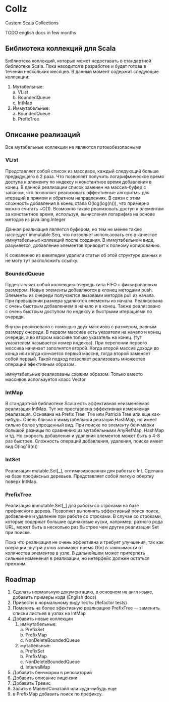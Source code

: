# Collz
Custom Scala Collections

TODO english docs in few months

## Библиотека коллекций для Scala
Библиотека коллекций, которых может недоставать в стандартной библиотеке Scala. 
Пока находится в разработке и будет готова в течении нескольких месяцев. 
В данный момент содержит следующие коллекции:  
1. Мутабельные:  
    a. VList      
    b. BoundedQueue  
    c. IntMap  
2. Иммутабельные:  
    a. BoundedQueue   
    b. PrefixTree  
    
## Описание реализаций
Все мутабельные коллекции не являются потокобезопасными

### <a name="vlist"></a> VList
Представляет собой список из массивов, каждый следующий больше предыдущего в 2 раза. 
Что позволяет получить логарифмическое время доступа к элементу по индексу 
и константное время добавления в конец. В данной реализации список заменен на массив-буфер с 
запасом, что позволяет реализовать эффективные алгоритмы для итераций в прямом и 
обратном направлениях. В связи с этим сложность добавления в конец стала O(log(log(n))),
что примерно можно считать ~O(1).
Возможно также реализовать доступ к элементам за константное время,
используя, вычисления логарифма на основе методов из java.lang.Integer
 
Данная реализация является буфером, но тем не менее также наследует immutable.Seq, что позволяет использовать его в качестве
иммутабельных коллекций после создания. В иммутабельном виде, разумеется, добавление элементов приводит
к полному копированию.

К сожалению из википедии удалили статьи об этой структуре данных и не могу тут расположить ссылку.

### <a name="fixed_queue"></a> BoundedQueue
Прдеставляет собой коллекцию очередь типа FIFO с фиксированным размером. 
Новые элементы добавляются в клонец методами push.
Элементы из очереди получаются вызовами методов pull из начала. 
При превышении размера удаляются элементы из начала. Реализована с очень быстрым добавлением
в начало и в конец. Также реализовано с очень быстрым доступом по индексу и быстрыми итерациями по 
очереди.  

Внутри реализовано с помощью двух массивов с размером, равным размеру очереди. 
В первом массиве есть указатели на начало и конец очереди, а во втором массиве только указатель на
конец. (тут указателем называется номер индекса).
При перепонии первого моссива начинает заполнятся второй.
Когда второй массив доходи до конца или когда кончается первый массив, тогда второй
заменяет собой первый. Такой подход позволяет реализовать множество операций эфективным
образом. 

иммутабельные реализованы схожим образом. Только вместо массивов используется класс Vector

### <a name="int_map"></a> IntMap
В стандартной библиотеке Scala есть эффективная неизменяемая реализация IntMap. Тут же
преставлена эффективная изменяемая реализация. Основана на Prefix Tree, Trie или Patricia Tree 
или еще как-нибудь. Очень близка к иммутабельной реазации HashMap, но имеет сильно более 
упрощенный вид. При поиске по элементу бенчмарки большой разницы по сравнению из 
мутабельными AnyRefMap, HashMap и тд. Но скорость добавления и удаления элементов 
может быть в 4-8 раз быстрее. Сложность операций добавления, удаления, поиска имеет  вид 
O(log16(n))

### <a name="int_map"></a> IntSet
Реализация mutable.Set[_], оптимизированная для работы с Int. Сделана на базе префиксных деревьев. 
Представляет собой легкую обертку поверх IntMap. 

### <a name="prefix_tree"></a> PrefixTree 
Реализация immutable.Set[_] для работы со строками на базе префиксного дерева. Позволяет
выполнять эффективный поиск поиск, добавление и удаление при работе со строками. В случае
со строками, которые содержат большие одинаковые куски, например, разного рода URL, может
быть в несколько раз быстрее чем другие реализации Set при поиске.

Пока что реализация не очень эффективна и требует улучшения,
так как операции внутри узлов занимают время О(n) в зависимости от количества 
элементов в узле. В дальнейшем может притерпеть сильные изменения в реализации, но интерфейс
должен остаться прежним.

## Roadmap
1. Сделать нормальную документацию, в основном на англ языке, добавить примеры кода
(English docs)
2. Привести к нормальному виду тесты
(Refactor tests)
3. Поменять на более эфективную реализацию PrefixTree -- заменить списки листьев в узлах на IntMap
4. Добавить новые коллекции 
    1) иммутабельные:  
        a. PrefixSet   
        b. PrefixMap  
        c. NonDeleteBoundedQueue
    2) мутабельные:  
        a. PrefixSet    
        b. PrefixMap  
        c. NonDeleteBoundedQueue  
        d. IntervalMap
5. Добавить бенчмарки в репозиторий
6. Добавить описание лицензии
7. Добавить Тревис
8. Залить в Мавен/Сонатайп или куда-нибудь еще
9. в PrefixMap добавить поиск по префиксу.

    
        
